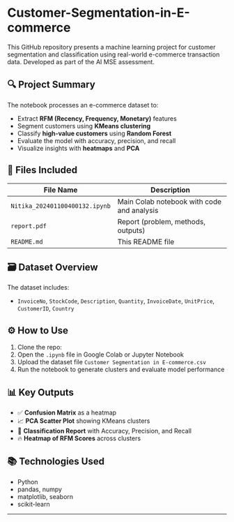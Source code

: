 # Customer-Segmentation-in-E-commerce

This GitHub repository presents a machine learning project for customer segmentation and classification using real-world e-commerce transaction data. Developed as part of the AI MSE assessment.

## 🔍 Project Summary
The notebook processes an e-commerce dataset to:
- Extract **RFM (Recency, Frequency, Monetary)** features
- Segment customers using **KMeans clustering**
- Classify **high-value customers** using **Random Forest**
- Evaluate the model with accuracy, precision, and recall
- Visualize insights with **heatmaps** and **PCA**

## 📁 Files Included
| File Name                       | Description |
|--------------------------------|-------------|
| `Nitika_202401100400132.ipynb` | Main Colab notebook with code and analysis |
| `report.pdf`                   | Report (problem, methods, outputs) |
| `README.md`                    | This README file |

## 🗃️ Dataset Overview
The dataset includes:
- `InvoiceNo`, `StockCode`, `Description`, `Quantity`, `InvoiceDate`, `UnitPrice`, `CustomerID`, `Country`

## ⚙️ How to Use
1. Clone the repo:
2. Open the `.ipynb` file in Google Colab or Jupyter Notebook
3. Upload the dataset file `Customer Segmentation in E-commerce.csv`
4. Run the notebook to generate clusters and evaluate model performance

## 📊 Key Outputs
- ✅ **Confusion Matrix** as a heatmap
- 📈 **PCA Scatter Plot** showing KMeans clusters
- 📌 **Classification Report** with Accuracy, Precision, and Recall
- 🔥 **Heatmap of RFM Scores** across clusters

## 📚 Technologies Used
- Python
- pandas, numpy
- matplotlib, seaborn
- scikit-learn
-------------------------------------------------
